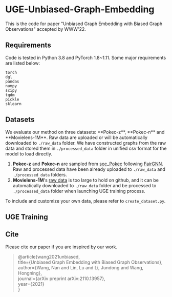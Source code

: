 
# UGE-Unbiased-Graph-Embedding

This is the code for paper "Unbiased Graph Embedding with Biased Graph Observations" accepted by WWW'22.

## Requirements

Code is tested in Python 3.8 and PyTorch 1.8~1.11. Some major requirements are listed below:

```
torch
dgl
pandas
numpy
scipy
tqdm
pickle
sklearn
```

## Datasets

<p>We evaluate our method on three datasets: **Pokec-z**, **Pokec-n** and **Movielens-1M**. Raw data are uploaded or will be automatically downloaded to <code>./raw_data</code> folder. We have constructed graphs from the raw data and stored them in <code>./processed_data</code> folder in unified csv format for the model to load directly.</p>

1. **Pokec-z** and **Pokec-n** are sampled from [soc_Pokec](http://snap.stanford.edu/data/soc-Pokec.html) following [FairGNN](https://github.com/EnyanDai/FairGNN). Raw and processed data have been already uploaded to <code>./raw_data</code> and <code>./processed_data</code> folders. 
2. **Movielens-1M**'s [raw data](https://grouplens.org/datasets/movielens/1m/) is too large to hold on github, and it can be automatically downloaded to <code>./raw_data</code> folder and be processed to <code>./processed_data</code> folder when launching UGE training process. 

<p>To include and customize your own data, please refer to <code>create_dataset.py</code>.</p>

## UGE Training

## Cite

Please cite our paper if you are inspired by our work.
> @article{wang2021unbiased,<br>
>  title={Unbiased Graph Embedding with Biased Graph Observations},<br>
>  author={Wang, Nan and Lin, Lu and Li, Jundong and Wang, Hongning},<br>
>  journal={arXiv preprint arXiv:2110.13957},<br>
>  year={2021}<br>
}


